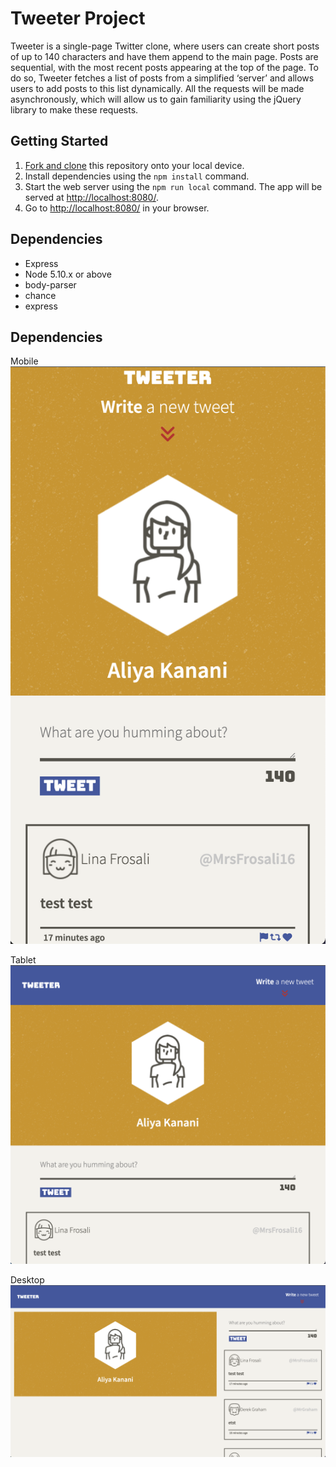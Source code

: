 # Tweeter Project

Tweeter is a single-page Twitter clone, where users can create short posts of up to 140 characters and have them append to the main page. Posts are sequential, with the most recent posts appearing at the top of the page. To do so, Tweeter fetches a list of posts from a simplified ‘server’ and allows users to add posts to this list dynamically. All the requests will be made asynchronously, which will allow us to gain familiarity using the jQuery library to make these requests.

## Getting Started

1. [Fork and clone](https://github.com/AliyaJK/tweeter) this repository onto your local device.
3. Install dependencies using the `npm install` command.
3. Start the web server using the `npm run local` command. The app will be served at <http://localhost:8080/>.
4. Go to <http://localhost:8080/> in your browser.

## Dependencies

- Express
- Node 5.10.x or above
- body-parser
- chance
- express

## Dependencies

Mobile
!["Screenshot of Tweeter on mobile device"](https://github.com/AliyaJK/tweeter/blob/master/docs/Screen%20Shot%202023-05-27%20at%2010.08.25%20PM.png?raw=true)

Tablet
!["Screenshot of Tweeter on tablet"](https://github.com/AliyaJK/tweeter/blob/master/docs/Screen%20Shot%202023-05-27%20at%2010.08.35%20PM.png?raw=true)

Desktop!["Screenshot of Tweeter on desktop"](https://github.com/AliyaJK/tweeter/blob/master/docs/Screen%20Shot%202023-05-27%20at%2010.08.45%20PM.png?raw=true)
